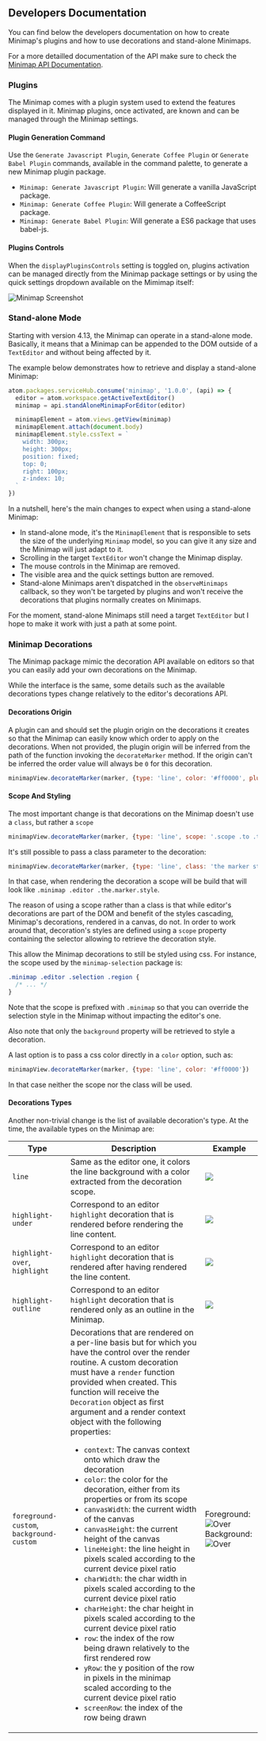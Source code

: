 ## Developers Documentation

You can find below the developers documentation on how to create Minimap's plugins and how to use decorations and stand-alone Minimaps.

For a more detailled documentation of the API make sure to check the [Minimap API Documentation](http://atom-minimap.github.io/minimap/).

### Plugins

The Minimap comes with a plugin system used to extend the features displayed in it. Minimap plugins, once activated, are known and can be managed through the Minimap settings.

#### Plugin Generation Command

Use the `Generate Javascript Plugin`, `Generate Coffee Plugin` or `Generate Babel Plugin` commands, available in the command palette, to generate a new Minimap plugin package.

- `Minimap: Generate Javascript Plugin`: Will generate a vanilla JavaScript package.
- `Minimap: Generate Coffee Plugin`: Will generate a CoffeeScript package.
- `Minimap: Generate Babel Plugin`: Will generate a ES6 package that uses babel-js.

#### Plugins Controls

When the `displayPluginsControls` setting is toggled on, plugins activation can be managed directly from the Minimap package settings or by using the quick settings dropdown available on the Mimimap itself:

![Minimap Screenshot](https://github.com/atom-minimap/minimap/blob/master/resources/plugins-list.gif?raw=true)

### Stand-alone Mode

Starting with version 4.13, the Minimap can operate in a stand-alone mode. Basically, it means that a Minimap can be appended to the DOM outside of a `TextEditor` and without being affected by it.

The example below demonstrates how to retrieve and display a stand-alone Minimap:

```js
atom.packages.serviceHub.consume('minimap', '1.0.0', (api) => {
  editor = atom.workspace.getActiveTextEditor()
  minimap = api.standAloneMinimapForEditor(editor)

  minimapElement = atom.views.getView(minimap)
  minimapElement.attach(document.body)
  minimapElement.style.cssText = `
    width: 300px;
    height: 300px;
    position: fixed;
    top: 0;
    right: 100px;
    z-index: 10;
  `
})
```

In a nutshell, here's the main changes to expect when using a stand-alone Minimap:

- In stand-alone mode, it's the `MinimapElement` that is responsible to sets the size of the underlying `Minimap` model, so you can give it any size and the Minimap will just adapt to it.
- Scrolling in the target `TextEditor` won't change the Minimap display.
- The mouse controls in the Minimap are removed.
- The visible area and the quick settings button are removed.
- Stand-alone Minimaps aren't dispatched in the `observeMinimaps` callback, so they won't be targeted by plugins and won't receive the decorations that plugins normally creates on Minimaps.

For the moment, stand-alone Minimaps still need a target `TextEditor` but I hope to make it work with just a path at some point.

### Minimap Decorations

The Minimap package mimic the decoration API available on editors so that you can easily add your own decorations on the Minimap.

While the interface is the same, some details such as the available decorations types change relatively to the editor's decorations API.


#### Decorations Origin

A plugin can and should set the plugin origin on the decorations it creates so that the Minimap can easily know which order to apply on the decorations. When not provided, the plugin origin will be inferred from the path of the function invoking the `decorateMarker` method. If the origin can't be inferred the order value will always be `0` for this decoration.

```js
minimapView.decorateMarker(marker, {type: 'line', color: '#ff0000', plugin: 'my-plugin-name'})
```

#### Scope And Styling

The most important change is that decorations on the Minimap doesn't use a `class`, but rather a `scope`

```js
minimapView.decorateMarker(marker, {type: 'line', scope: '.scope .to .the.marker.style'})
```

It's still possible to pass a class parameter to the decoration:


```js
minimapView.decorateMarker(marker, {type: 'line', class: 'the marker style'})
```

In that case, when rendering the decoration a scope will be build that will look like `.minimap .editor .the.marker.style`.

The reason of using a scope rather than a class is that while editor's decorations are part of the DOM and benefit of the styles cascading, Minimap's decorations, rendered in a canvas, do not. In order to work around that, decoration's styles are defined using a `scope` property containing the selector allowing to retrieve the decoration style.

This allow the Minimap decorations to still be styled using css. For instance, the scope used by the `minimap-selection` package is:

```css
.minimap .editor .selection .region {
  /* ... */
}
```

Note that the scope is prefixed with `.minimap` so that you can override the selection style in the Minimap without impacting the editor's one.

Also note that only the `background` property will be retrieved to style a decoration.

A last option is to pass a css color directly in a `color` option, such as:

```js
minimapView.decorateMarker(marker, {type: 'line', color: '#ff0000'})
```

In that case neither the scope nor the class will be used.

#### Decorations Types

Another non-trivial change is the list of available decoration's type. At the time, the available types on the Minimap are:

Type|Description|Example
---|---|---
`line`|Same as the editor one, it colors the line background with a color extracted from the decoration scope.|![](https://github.com/atom-minimap/minimap/blob/master/resources/line-decorations.png?raw=true)
`highlight-under`|Correspond to an editor `highlight` decoration that is rendered before rendering the line content.|![](https://github.com/atom-minimap/minimap/blob/master/resources/highlight-under-decorations.png?raw=true)
`highlight-over`, `highlight`|Correspond to an editor `highlight` decoration that is rendered after having rendered the line content.|![](https://github.com/atom-minimap/minimap/blob/master/resources/highlight-over-decorations.png?raw=true)
`highlight-outline`|Correspond to an editor `highlight` decoration that is rendered only as an outline in the Minimap.|![](https://github.com/atom-minimap/minimap/blob/master/resources/outline-decorations.png?raw=true)
`foreground-custom`, `background-custom`|Decorations that are rendered on a per-line basis but for which you have the control over the render routine. A custom decoration must have a `render` function provided when created. This function will receive the `Decoration` object as first argument and a render context object with the following properties: <ul><li>`context`: The canvas context onto which draw the decoration</li><li>`color`: the color for the decoration, either from its properties or from its scope</li><li>`canvasWidth`: the current width of the canvas</li><li>`canvasHeight`: the current height of the canvas</li><li>`lineHeight`: the line height in pixels scaled according to the current device pixel ratio</li><li>`charWidth`: the char width in pixels scaled according to the current device pixel ratio</li><li>`charHeight`: the char height in pixels scaled according to the current device pixel ratio</li><li>`row`: the index of the row being drawn relatively to the first rendered row</li><li>`yRow`: the y position of the row in pixels in the minimap scaled according to the current device pixel ratio</li><li>`screenRow`: the index of the row being drawn</li></ul>|Foreground: ![Over](https://github.com/atom-minimap/minimap/blob/master/resources/foreground-custom-decorations.png?raw=true)<br/>Background: ![Over](https://github.com/atom-minimap/minimap/blob/master/resources/background-custom-decorations.png?raw=true)
